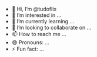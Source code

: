 - 👋 Hi, I’m @tudoflix
- 👀 I’m interested in ...
- 🌱 I’m currently learning ...
- 💞️ I’m looking to collaborate on ...
- 📫 How to reach me ...
- 😄 Pronouns: ...
- ⚡ Fun fact: ...

<!---
tudoflix/tudoflix is a ✨ special ✨ repository because its `README.md` (this file) appears on your GitHub profile.
You can click the Preview link to take a look at your changes.
--->
